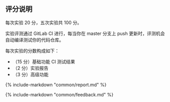 ## 评分说明

每次实验 20 分，五次实验共 100 分。

实验评测通过 GitLab CI 进行，每当你在 master 分支上 push 更新时，评测机会自动编译测试你的代码仓库。

每次实验的分数构成如下：

-   （15 分）基础功能 CI 测试结果
-   （2 分）实验报告
-   （3 分）高级功能

{%
	include-markdown "common/report.md"
%}

{%
	include-markdown "common/feedback.md"
%}
